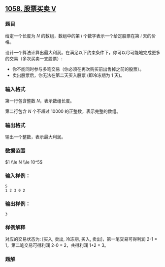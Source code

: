 ## [1058\. 股票买卖 V](https://www.acwing.com/problem/content/1060/)

### 题目

给定一个长度为 $N$ 的数组，数组中的第 $i$ 个数字表示一个给定股票在第 $i$ 天的价格。

设计一个算法计算出最大利润。在满足以下约束条件下，你可以尽可能地完成更多的交易（多次买卖一支股票）:

- 你不能同时参与多笔交易（你必须在再次购买前出售掉之前的股票）。
- 卖出股票后，你无法在第二天买入股票 (即冷冻期为 $1$ 天)。

### 输入格式

第一行包含整数 $N$，表示数组长度。

第二行包含 $N$ 个不超过 $10000$ 的正整数，表示完整的数组。

### 输出格式

输出一个整数，表示最大利润。

### 数据范围

$1 \\le N \\le 10^5$

### 输入样例：

```
5
1 2 3 0 2
```

### 输出样例：

```
3
```

### 样例解释

对应的交易状态为: [买入, 卖出, 冷冻期, 买入, 卖出]，第一笔交易可得利润 2-1 = 1，第二笔交易可得利润 2-0 = 2，共得利润 1+2 = 3。

### 题解

